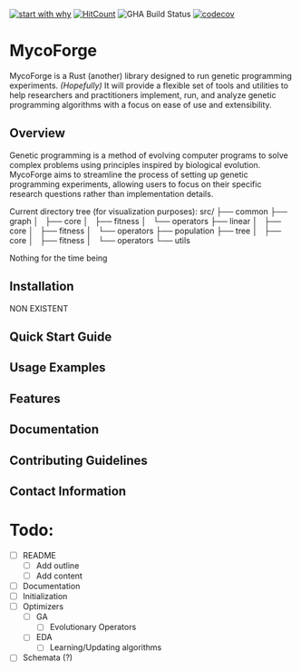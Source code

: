 [![start with why](https://img.shields.io/badge/start%20with-why%3F-brightgreen.svg?style=flat)](https://www.ted.com/talks/simon_sinek_how_great_leaders_inspire_action)
[![HitCount](https://hits.dwyl.com/kpindur/mycoforge.svg?style=flat-square)](http://hits.dwyl.com/kpindur/mycoforge)
![GHA Build Status](https://github.com/kpindur/mycoforge/actions/workflows/rust.yml/badge.svg)
[![codecov](https://codecov.io/gh/kpindur/mycoforge/graph/badge.svg?token=ILPV0LKXBE)](https://codecov.io/gh/kpindur/mycoforge)

# MycoForge

MycoForge is a Rust (another) library designed to run genetic programming experiments. 
*(Hopefully)* It will provide a flexible set of tools and utilities to help researchers and practitioners implement, run, and analyze genetic programming algorithms with a focus on ease of use and extensibility. 

## Overview

Genetic programming is a method of evolving computer programs to solve complex problems using principles inspired by biological evolution. 
MycoForge aims to streamline the process of setting up genetic programming experiments, allowing users to focus on their specific research questions rather than implementation details.

Current directory tree (for visualization purposes):
src/
├── common
├── graph
│   ├── core
│   ├── fitness
│   └── operators
├── linear
│   ├── core
│   ├── fitness
│   └── operators
├── population
├── tree
│   ├── core
│   ├── fitness
│   └── operators
└── utils

Nothing for the time being

## Installation

NON EXISTENT

## Quick Start Guide

## Usage Examples

## Features

## Documentation

## Contributing Guidelines

## Contact Information

# Todo:
- [ ] README
    - [ ] Add outline
    - [ ] Add content
- [ ] Documentation
- [ ] Initialization
- [ ] Optimizers
    - [ ] GA
        - [ ] Evolutionary Operators
    - [ ] EDA
        - [ ] Learning/Updating algorithms
- [ ] Schemata (?)
